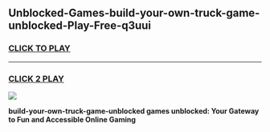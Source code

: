 
## Unblocked-Games-build-your-own-truck-game-unblocked-Play-Free-q3uui
<h3>
<a href="https://premium76.site?title=build-your-own-truck-game-unblocked&ref=23A">CLICK TO PLAY</a></h3>
<hr>

<h3>
<a href="https://premium76.site?title=build-your-own-truck-game-unblocked&ref=23A">CLICK 2 PLAY</a>
  
</h3>

<a href="https://premium76.site?title=build-your-own-truck-game-unblocked&ref=23A"><img src="https://clearcache.store/games.png"></a>


**build-your-own-truck-game-unblocked games unblocked: Your Gateway to Fun and Accessible Online Gaming**
